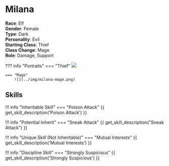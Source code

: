 # Milana

**Race**: Elf  
**Gender**: Female  
**Type**: Dark  
**Personality**: Evil  
**Starting Class**: Thief  
**Class Change**: Mage  
**Role**: Damage, Support

??? info "Portraits"
    === "Thief"
        ![](../img/milana-thief.png)

    === "Mage"
        ![](../img/milana-mage.png)

## Skills

!!! info "Inheritable Skill"
    === "Poison Attack"
        {{ get_skill_description('Poison Attack') }}

!!! info "Potential Inherit"
    === "Sneak Attack"
        {{ get_skill_description("Sneak Attack") }}

!!! info "Unique Skill (Not Inheritable)"
    === "Mutual Interests"
        {{ get_skill_description('Mutual Interests') }}
        
!!! info "Discipline Skill"
    === "Strongly Suspicious"
        {{ get_skill_description('Strongly Suspicious') }}
